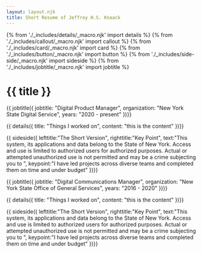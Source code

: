 ```yaml
---
layout: layout.njk
title: Short Resume of Jeffrey H.S. Knaack
---
```

{% from './_includes/details/_macro.njk' import details %}
{% from './_includes/callout/_macro.njk' import callout %}
{% from './_includes/card/_macro.njk' import card %}
{% from './_includes/button/_macro.njk' import button %}
{% from './_includes/side-side/_macro.njk' import sideside %}
{% from './_includes/jobtitle/_macro.njk' import jobtitle %}
# {{ title }}

{{ jobtitle({ 
    jobtitle: "Digital Product Manager",
    organization: "New York State Digital Service",
    years: "2020 - present"
})}}

{{ details({ 
    title: "Things I worked on", 
    content: "this is the content"
})}}

{{ sideside({ 
    lefttitle:"The Short Version",
    righttitle:"Key Point",
    text:"This system, its applications and data belong to the State of New York. Access and use is limited to authorized users for authorized purposes. Actual or attempted unauthorized use is not permitted and may be a crime subjecting you to ",
    keypoint:"I have led projects across diverse teams and completed them on time and under budget"
})}}

{{ jobtitle({ 
    jobtitle: "Digital Communications Manager",
    organization: "New York State Office of General Services",
    years: "2016 - 2020"
})}}

{{ details({ 
    title: "Things I worked on", 
    content: "this is the content"
})}}

{{ sideside({ 
    lefttitle:"The Short Version",
    righttitle:"Key Point",
    text:"This system, its applications and data belong to the State of New York. Access and use is limited to authorized users for authorized purposes. Actual or attempted unauthorized use is not permitted and may be a crime subjecting you to ",
    keypoint:"I have led projects across diverse teams and completed them on time and under budget"
})}}